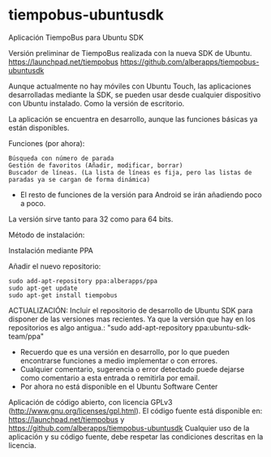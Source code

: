 tiempobus-ubuntusdk
===================

Aplicación TiempoBus para Ubuntu SDK

Versión preliminar de TiempoBus realizada con la nueva SDK de Ubuntu.
https://launchpad.net/tiempobus
https://github.com/alberapps/tiempobus-ubuntusdk

Aunque actualmente no hay móviles con Ubuntu Touch, las aplicaciones desarrolladas mediante la SDK, se pueden usar desde cualquier dispositivo con Ubuntu instalado. Como la versión de escritorio.

La aplicación se encuentra en desarrollo, aunque las funciones básicas ya están disponibles.

Funciones (por ahora):

    Búsqueda con número de parada
    Gestión de favoritos (Añadir, modificar, borrar)
    Buscador de líneas. (La lista de líneas es fija, pero las listas de paradas ya se cargan de forma dinámica)


* El resto de funciones de la versión para Android se irán añadiendo poco a poco.

La versión sirve tanto para 32 como para 64 bits.

Método de instalación:

Instalación mediante PPA

Añadir el nuevo repositorio:

    sudo add-apt-repository ppa:alberapps/ppa 
    sudo apt-get update
    sudo apt-get install tiempobus

ACTUALIZACIÓN: Incluir el repositorio de desarrollo de Ubuntu SDK para disponer de las versiones mas recientes. Ya que la versión que hay en los repositorios es algo antigua.: "sudo add-apt-repository ppa:ubuntu-sdk-team/ppa"

* Recuerdo que es una versión en desarrollo, por lo que pueden encontrarse funciones a medio implementar o con errores.
* Cualquier comentario, sugerencia o error detectado puede dejarse como comentario a esta entrada o remitirla por email.
* Por ahora no está disponible en el Ubuntu Software Center


Aplicación de código abierto, con licencia GPLv3 (http://www.gnu.org/licenses/gpl.html). El código fuente está disponible en: https://launchpad.net/tiempobus y https://github.com/alberapps/tiempobus-ubuntusdk Cualquier uso de la aplicación y su código fuente, debe respetar las condiciones descritas en la licencia.
